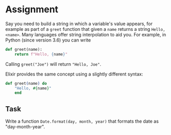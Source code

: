# Assignment

Say you need to build a string in which a variable's value appears,
for example as part of a `greet` function that given a `name` returns
a string `Hello, <name>`. Many languages offer string interpolation
to aid you. For example, in Python (since version 3.6) you can write

```python
def greet(name):
    return f"Hello, {name}"
```

Calling `greet("Joe")` will return `"Hello, Joe"`.

Elixir provides the same concept using a slightly different syntax:

```elixir
def greet(name) do
    "Hello, #{name}"
    end
```

## Task

Write a function `Date.format(day, month, year)` that formats
the date as "day-month-year".
